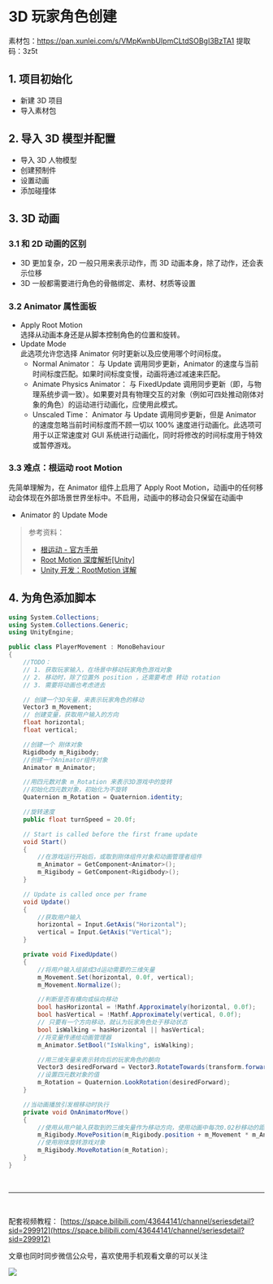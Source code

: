 # 3D 玩家角色创建

素材包：https://pan.xunlei.com/s/VMpKwnbUIpmCLtdSOBgI3BzTA1 提取码：3z5t

## 1. 项目初始化

- 新建 3D 项目
- 导入素材包

## 2. 导入 3D 模型并配置

- 导入 3D 人物模型
- 创建预制件
- 设置动画
- 添加碰撞体

## 3. 3D 动画

### 3.1 和 2D 动画的区别

- 3D 更加复杂，2D 一般只用来表示动作，而 3D 动画本身，除了动作，还会表示位移
- 3D 一般都需要进行角色的骨骼绑定、素材、材质等设置

### 3.2 Animator 属性面板

- Apply Root Motion  
   选择从动画本身还是从脚本控制角色的位置和旋转。
- Update Mode  
  此选项允许您选择 Animator 何时更新以及应使用哪个时间标度。
  - Normal Animator： 与 Update 调用同步更新，Animator 的速度与当前时间标度匹配。如果时间标度变慢，动画将通过减速来匹配。
  - Animate Physics Animator： 与 FixedUpdate 调用同步更新（即，与物理系统步调一致）。如果要对具有物理交互的对象（例如可四处推动刚体对象的角色）的运动进行动画化，应使用此模式。
  - Unscaled Time： Animator 与 Update 调用同步更新，但是 Animator 的速度忽略当前时间标度而不顾一切以 100% 速度进行动画化。此选项可用于以正常速度对 GUI 系统进行动画化，同时将修改的时间标度用于特效或暂停游戏。

### 3.3 难点：根运动 root Motion

先简单理解为，在 Animator 组件上启用了 Apply Root Motion，动画中的任何移动会体现在外部场景世界坐标中。不启用，动画中的移动会只保留在动画中

- Animator 的 Update Mode

> 参考资料：
>
> - [根运动 - 官方手册](https://docs.unity3d.com/cn/current/Manual/RootMotion.html)
> - [Root Motion 深度解析[Unity]](https://blog.csdn.net/cubesky/article/details/39478207)
> - [Unity 开发：RootMotion 详解](https://zhuanlan.zhihu.com/p/428251577)

## 4. 为角色添加脚本

```C#
using System.Collections;
using System.Collections.Generic;
using UnityEngine;

public class PlayerMovement : MonoBehaviour
{
    //TODO：
    // 1. 获取玩家输入，在场景中移动玩家角色游戏对象
    // 2. 移动时，除了位置外 position ，还需要考虑 转动 rotation
    // 3. 需要将动画也考虑进去

    // 创建一个3D矢量，来表示玩家角色的移动
    Vector3 m_Movement;
    // 创建变量，获取用户输入的方向
    float horizontal;
    float vertical;

    //创建一个 刚体对象
    Rigidbody m_Rigibody;
    //创建一个Animator组件对象
    Animator m_Animator;

    //用四元数对象 m_Rotation 来表示3D游戏中的旋转
    //初始化四元数对象，初始化为不旋转
    Quaternion m_Rotation = Quaternion.identity;

    //旋转速度
    public float turnSpeed = 20.0f;

    // Start is called before the first frame update
    void Start()
    {
        //在游戏运行开始后，或取到刚体组件对象和动画管理者组件
        m_Animator = GetComponent<Animator>();
        m_Rigibody = GetComponent<Rigidbody>();
    }

    // Update is called once per frame
    void Update()
    {
        //获取用户输入
        horizontal = Input.GetAxis("Horizontal");
        vertical = Input.GetAxis("Vertical");
    }

    private void FixedUpdate()
    {
        //将用户输入组装成3d运动需要的三维矢量
        m_Movement.Set(horizontal, 0.0f, vertical);
        m_Movement.Normalize();

        //判断是否有横向或纵向移动
        bool hasHorizontal = !Mathf.Approximately(horizontal, 0.0f);
        bool hasVertical = !Mathf.Approximately(vertical, 0.0f);
        // 只要有一个方向移动，就认为玩家角色处于移动状态
        bool isWalking = hasHorizontal || hasVertical;
        //将变量传递给动画管理器
        m_Animator.SetBool("IsWalking", isWalking);

        //用三维矢量来表示转向后的玩家角色的朝向
        Vector3 desiredForward = Vector3.RotateTowards(transform.forward, m_Movement, turnSpeed * Time.deltaTime, 0f);
        //设置四元数对象的值
        m_Rotation = Quaternion.LookRotation(desiredForward);
    }

    //当动画播放引发根移动时执行
    private void OnAnimatorMove()
    {
        //使用从用户输入获取到的三维矢量作为移动方向，使用动画中每次0.02秒移动的距离作为距离来移动
        m_Rigibody.MovePosition(m_Rigibody.position + m_Movement * m_Animator.deltaPosition.magnitude);
        //使用刚体旋转游戏对象
        m_Rigibody.MoveRotation(m_Rotation);
    }
}

```

<br>
<hr>
<br>

配套视频教程：
[https://space.bilibili.com/43644141/channel/seriesdetail?sid=299912](https://space.bilibili.com/43644141/channel/seriesdetail?sid=299912)

文章也同时同步微信公众号，喜欢使用手机观看文章的可以关注

![](../../imgs/微信公众号二维码.jpg)
